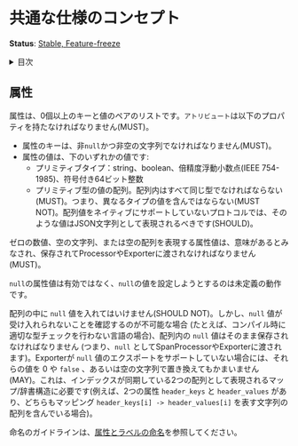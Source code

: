 <!--
# Common specification concepts
-->

# 共通な仕様のコンセプト

**Status**: [Stable, Feature-freeze](../document-status.md)

<details>
<summary>
目次
</summary>

<!--
- [Attributes](#attributes)
-->

- [属性](#属性)

</details>

<!--
## Attributes
-->

## 属性

<!--
Attributes are a list of zero or more key-value pairs. An `Attribute` MUST have the following properties:
-->

属性は、0個以上のキーと値のペアのリストです。`アトリビュート`は以下のプロパティを持たなければなりません(MUST)。

<!--
- The attribute key, which MUST be a non-`null` and non-empty string.
- The attribute value, which is either:
  - A primitive type: string, boolean, double precision floating point (IEEE 754-1985) or signed 64 bit integer.
  - An array of primitive type values. The array MUST be homogeneous,
    i.e. it MUST NOT contain values of different types. For protocols that do
    not natively support array values such values SHOULD be represented as JSON strings.
-->

- 属性のキーは、非`null`かつ非空の文字列でなければなりません(MUST)。
- 属性の値は、下のいずれかの値です:
  - プリミティブタイプ：string、boolean、倍精度浮動小数点(IEEE 754-1985)、符号付き64ビット整数
  - プリミティブ型の値の配列。配列内はすべて同じ型でなければならない(MUST)。つまり、異なるタイプの値を含んではならない(MUST NOT)。配列値をネイティブにサポートしていないプロトコルでは、そのような値はJSON文字列として表現されるべきです(SHOULD)。

<!--
Attribute values expressing a numerical value of zero, an empty string, or an
empty array are considered meaningful and MUST be stored and passed on to
processors / exporters.
-->

ゼロの数値、空の文字列、または空の配列を表現する属性値は、意味があるとみなされ、保存されてProcessorやExporterに渡されなければなりません(MUST)。

<!--
Attribute values of `null` are not valid and attempting to set a `null` value is
undefined behavior.
-->

`null`の属性値は有効ではなく、`null`の値を設定しようとするのは未定義の動作です。

<!--
`null` values SHOULD NOT be allowed in arrays. However, if it is impossible to
make sure that no `null` values are accepted
(e.g. in languages that do not have appropriate compile-time type checking),
`null` values within arrays MUST be preserved as-is (i.e., passed on to span
processors / exporters as `null`). If exporters do not support exporting `null`
values, they MAY replace those values by 0, `false`, or empty strings.
This is required for map/dictionary structures represented as two arrays with
indices that are kept in sync (e.g., two attributes `header_keys` and `header_values`,
both containing an array of strings to represent a mapping
`header_keys[i] -> header_values[i]`).
-->

配列の中に `null` 値を入れてはいけません(SHOULD NOT)。しかし、`null` 値が受け入れられないことを確認するのが不可能な場合 (たとえば、コンパイル時に適切な型チェックを行わない言語の場合)、配列内の `null` 値はそのまま保存されなければなりません (つまり、`null` としてSpanProcessorやExporterに渡されます)。Exporterが `null` 値のエクスポートをサポートしていない場合には、それらの値を 0 や `false` 、あるいは空の文字列で置き換えてもかまいません(MAY)。これは、インデックスが同期している2つの配列として表現されるマップ/辞書構造に必要です(例えば、2つの属性 `header_keys` と `header_values` があり、どちらもマッピング `header_keys[i] -> header_values[i]` を表す文字列の配列を含んでいる場合)。

<!--
See [Attribute and Label Naming](attribute-and-label-naming.md) for naming guidelines.
-->

命名のガイドラインは、[属性とラベルの命名](attribute-and-label-naming.md)を参照してください。

